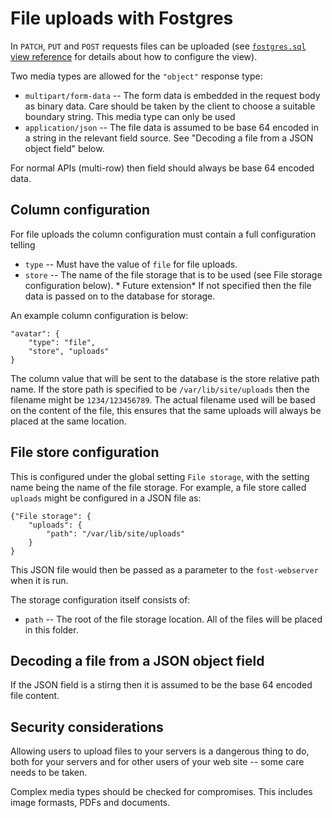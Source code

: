 # File uploads with Fostgres

In `PATCH`, `PUT` and `POST` requests files can be uploaded (see [`fostgres.sql` view reference](./Fostgres-sql-view.md) for details about how to configure the view).

Two media types are allowed for the `"object"` response type:

* `multipart/form-data` -- The form data is embedded in the request body as binary data. Care should be taken by the client to choose a suitable boundary string. This media type can only be used
* `application/json` -- The file data is assumed to be base 64 encoded in a string in the relevant field source. See "Decoding a file from a JSON object field" below.

For normal APIs (multi-row) then field should always be base 64 encoded data.

## Column configuration

For file uploads the column configuration must contain a full configuration telling

* `type` -- Must have the value of `file` for file uploads.
* `store` -- The name of the file storage that is to be used (see File storage configuration below). * Future extension* If not specified then the file data is passed on to the database for storage.

An example column configuration is below:

    "avatar": {
        "type": "file",
        "store", "uploads"
    }

The column value that will be sent to the database is the store relative path name. If the store path is specified to be `/var/lib/site/uploads` then the filename might be `1234/123456789`. The actual filename used will be based on the content of the file, this ensures that the same uploads will always be placed at the same location.


## File store configuration

This is configured under the global setting `File storage`, with the setting name being the name of the file storage. For example, a file store called `uploads` might be configured in a JSON file as:

    {"File storage": {
        "uploads": {
            "path": "/var/lib/site/uploads"
        }
    }

This JSON file would then be passed as a parameter to the `fost-webserver` when it is run.

The storage configuration itself consists of:

* `path` -- The root of the file storage location. All of the files will be placed in this folder.


## Decoding a file from a JSON object field

If the JSON field is a stirng then it is assumed to be the base 64 encoded file content.


## Security considerations

Allowing users to upload files to your servers is a dangerous thing to do, both for your servers and for other users of your web site -- some care needs to be taken.

Complex media types should be checked for compromises. This includes image formasts, PDFs and documents.
